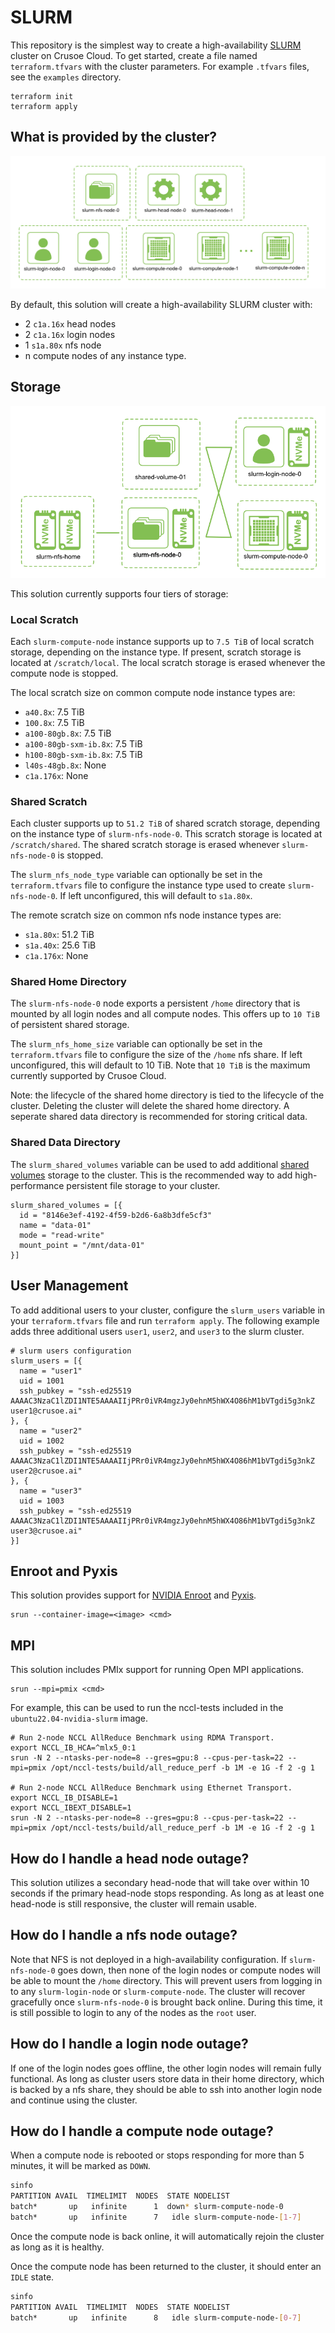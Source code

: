 # SLURM
This repository is the simplest way to create a high-availability
[SLURM](https://slurm.schedmd.com/quickstart.html) cluster on Crusoe Cloud.
To get started, create a file named `terraform.tfvars` with the cluster
parameters. For example `.tfvars` files, see the `examples` directory.
```
terraform init
terraform apply
```

## What is provided by the cluster?
![cluster architecture](docs/img/slurm.png)

By default, this solution will create a high-availability SLURM cluster with:
* 2 `c1a.16x` head nodes
* 2 `c1a.16x` login nodes
* 1 `s1a.80x` nfs node
* n compute nodes of any instance type.

## Storage
![storage architecture](docs/img/slurm-storage.png)

This solution currently supports four tiers of storage:

### Local Scratch
Each `slurm-compute-node` instance supports up to `7.5 TiB` of local scratch
storage, depending on the instance type. If present, scratch storage is located
at `/scratch/local`.  The local scratch storage is erased whenever the compute
node is stopped.

The local scratch size on common compute node instance types are:
* `a40.8x`: 7.5 TiB
* `100.8x`: 7.5 TiB
* `a100-80gb.8x`: 7.5 TiB
* `a100-80gb-sxm-ib.8x`: 7.5 TiB
* `h100-80gb-sxm-ib.8x`: 7.5 TiB
* `l40s-48gb.8x`: None
* `c1a.176x`: None

### Shared Scratch
Each cluster supports up to `51.2 TiB` of shared scratch storage, depending on
the instance type of `slurm-nfs-node-0`. This scratch storage is located at
`/scratch/shared`. The shared scratch storage is erased whenever
`slurm-nfs-node-0` is stopped.

The `slurm_nfs_node_type` variable can optionally be set in the `terraform.tfvars` file
to configure the instance type used to create `slurm-nfs-node-0`. If left unconfigured,
this will default to `s1a.80x`.

The remote scratch size on common nfs node instance types are:
* `s1a.80x`: 51.2 TiB
* `s1a.40x`: 25.6 TiB
* `c1a.176x`: None

### Shared Home Directory
The `slurm-nfs-node-0` node exports a persistent `/home` directory that is mounted by
all login nodes and all compute nodes. This offers up to `10 TiB` of persistent shared
storage.

The `slurm_nfs_home_size` variable can optionally be set in the `terraform.tfvars` file
to configure the size of the `/home` nfs share. If left unconfigured, this will default
to 10 TiB. Note that `10 TiB` is the maximum currently supported by Crusoe Cloud.

Note: the lifecycle of the shared home directory is tied to the lifecycle of the cluster.
Deleting the cluster will delete the shared home directory. A seperate shared data
directory is recommended for storing critical data.

### Shared Data Directory
The `slurm_shared_volumes` variable can be used to add additional
[shared volumes](https://docs.crusoecloud.com/storage/disks/managing-shared-disks/index.html) storage
to the cluster. This is the recommended way to add high-performance persistent file storage
to your cluster.

```
slurm_shared_volumes = [{
  id = "8146e3ef-4192-4f59-b2d6-6a8b3dfe5cf3"
  name = "data-01"
  mode = "read-write"
  mount_point = "/mnt/data-01"
}]
```

## User Management
To add additional users to your cluster, configure the `slurm_users` variable in your
`terraform.tfvars` file and run `terraform apply`. The following example adds three
additional users `user1`, `user2`, and `user3` to the slurm cluster.
```
# slurm users configuration
slurm_users = [{
  name = "user1"
  uid = 1001
  ssh_pubkey = "ssh-ed25519 AAAAC3NzaC1lZDI1NTE5AAAAIIjPRr0iVR4mgzJy0ehnM5hWX4O86hM1bVTgdi5g3nkZ user1@crusoe.ai"
}, {
  name = "user2"
  uid = 1002
  ssh_pubkey = "ssh-ed25519 AAAAC3NzaC1lZDI1NTE5AAAAIIjPRr0iVR4mgzJy0ehnM5hWX4O86hM1bVTgdi5g3nkZ user2@crusoe.ai"
}, {
  name = "user3"
  uid = 1003
  ssh_pubkey = "ssh-ed25519 AAAAC3NzaC1lZDI1NTE5AAAAIIjPRr0iVR4mgzJy0ehnM5hWX4O86hM1bVTgdi5g3nkZ user3@crusoe.ai"
}]
```

## Enroot and Pyxis
This solution provides support for [NVIDIA Enroot](https://github.com/nvidia/enroot)
and [Pyxis](https://github.com/NVIDIA/pyxis).
```
srun --container-image=<image> <cmd>
```

## MPI
This solution includes PMIx support for running Open MPI applications.
```
srun --mpi=pmix <cmd>
```

For example, this can be used to run the nccl-tests included in the `ubuntu22.04-nvidia-slurm` image.
```
# Run 2-node NCCL AllReduce Benchmark using RDMA Transport.
export NCCL_IB_HCA=^mlx5_0:1
srun -N 2 --ntasks-per-node=8 --gres=gpu:8 --cpus-per-task=22 --mpi=pmix /opt/nccl-tests/build/all_reduce_perf -b 1M -e 1G -f 2 -g 1

# Run 2-node NCCL AllReduce Benchmark using Ethernet Transport.
export NCCL_IB_DISABLE=1
export NCCL_IBEXT_DISABLE=1
srun -N 2 --ntasks-per-node=8 --gres=gpu:8 --cpus-per-task=22 --mpi=pmix /opt/nccl-tests/build/all_reduce_perf -b 1M -e 1G -f 2 -g 1
```

## How do I handle a head node outage?
This solution utilizes a secondary head-node that will take over within 10
seconds if the primary head-node stops responding. As long as at least one
head-node is still responsive, the cluster will remain usable.

## How do I handle a nfs node outage?
Note that NFS is not deployed in a high-availability configuration.
If `slurm-nfs-node-0` goes down, then none of the login nodes or compute
nodes will be able to mount the `/home` directory. This will prevent users
from logging in to any `slurm-login-node` or `slurm-compute-node`. The cluster
will recover gracefully once `slurm-nfs-node-0` is brought back online. 
During this time, it is still possible to login to any of the nodes as
the `root` user.

## How do I handle a login node outage?
If one of the login nodes goes offline, the other login nodes will remain
fully functional. As long as cluster users store data in their home directory,
which is backed by a nfs share, they should be able to ssh into another login
node and continue using the cluster.

## How do I handle a compute node outage?
When a compute node is rebooted or stops responding for more than 5 minutes,
it will be marked as `DOWN`.

```bash
sinfo
PARTITION AVAIL  TIMELIMIT  NODES  STATE NODELIST
batch*       up   infinite      1  down* slurm-compute-node-0
batch*       up   infinite      7   idle slurm-compute-node-[1-7]
```

Once the compute node is back online, it will automatically rejoin the
cluster as long as it is healthy.

Once the compute node has been returned to the cluster, it should enter an `IDLE` state.
```bash
sinfo
PARTITION AVAIL  TIMELIMIT  NODES  STATE NODELIST
batch*       up   infinite      8   idle slurm-compute-node-[0-7]
```
